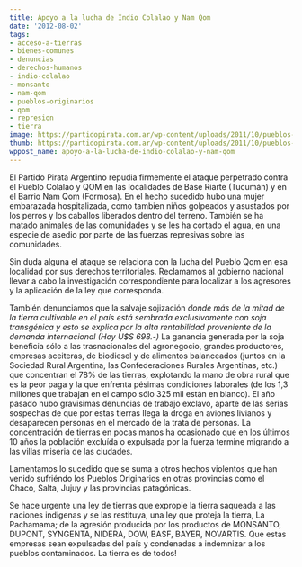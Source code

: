 ```yaml
---
title: Apoyo a la lucha de Indio Colalao y Nam Qom
date: '2012-08-02'
tags:
- acceso-a-tierras
- bienes-comunes
- denuncias
- derechos-humanos
- indio-colalao
- monsanto
- nam-qom
- pueblos-originarios
- qom
- represion
- tierra
image: https://partidopirata.com.ar/wp-content/uploads/2011/10/pueblos-originarios.jpg
thumb: https://partidopirata.com.ar/wp-content/uploads/2011/10/pueblos-originarios-150x150.jpg
wppost_name: apoyo-a-la-lucha-de-indio-colalao-y-nam-qom
---
```


El Partido Pirata Argentino repudia firmemente el ataque perpetrado contra el Pueblo Colalao y QOM en las localidades de Base Riarte (Tucumán) y en el Barrio Nam Qom (Formosa). En el hecho sucedido hubo una mujer embarazada hospitalizada, como tambien niños golpeados y asustados por los perros y los caballos liberados dentro del terreno. También se ha matado animales de las comunidades y se les ha cortado el agua, en una especie de asedio por parte de las fuerzas represivas sobre las comunidades.

Sin duda alguna el ataque se relaciona con la lucha del Pueblo Qom en esa localidad por sus derechos territoriales. Reclamamos al gobierno nacional llevar a cabo la investigación correspondiente para localizar a los agresores y la aplicación de la ley que corresponda.

También denunciamos que la salvaje sojización *donde más de la mitad de la tierra cultivable en el país está sembrada exclusivamente con soja transgénica y esto se explica por la alta rentabilidad proveniente de la demanda internacional (Hoy U$S 698.-)* La ganancia generada por la soja beneficia sólo a las trasnacionales del agronegocio, grandes productores, empresas aceiteras, de biodiesel y de alimentos balanceados (juntos en la Sociedad Rural Argentina, las Confederaciones Rurales Argentinas, etc.) que concentran el 78% de las tierras, explotando la mano de obra rural que es la peor paga y la que enfrenta pésimas condiciones laborales (de los 1,3 millones que trabajan en el campo sólo 325 mil están en blanco). El año pasado hubo gravisimas denuncias de trabajo exclavo, aparte de las serias sospechas de que por estas tierras llega la droga en aviones livianos y desaparecen personas en el mercado de la trata de personas. La concentración de tierras en pocas manos ha ocasionado que en los últimos 10 años la población excluída o expulsada por la fuerza termine migrando a las villas miseria de las ciudades.

Lamentamos lo sucedido que se suma a otros hechos violentos que han venido sufriéndo los Pueblos Originarios en otras provincias como el Chaco, Salta, Jujuy y las provincias patagónicas.

Se hace urgente una ley de tierras que expropie la tierra saqueada a las naciones indigenas y se las restituya, una ley que proteja la tierra, La Pachamama; de la agresión producida por los productos de MONSANTO, DUPONT, SYNGENTA, NIDERA, DOW, BASF, BAYER, NOVARTIS. Que estas empresas sean expulsadas del país y condenadas a indemnizar a los pueblos contaminados.
La tierra es de todos! 
